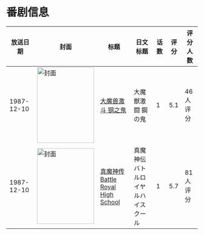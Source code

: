 # 番剧信息

|放送日期|封面|标题|日文标题|话数|评分|评分人数|
|---|---|---|---|---|---|---|
|1987-12-10|<img src="https://lain.bgm.tv/pic/cover/c/a7/b6/37386_LwirT.jpg" alt="封面" style="width:150px;height:200px;object-fit:cover;">|[大魔兽激斗 钢之鬼](https://bangumi.tv/subject/37386)|大魔獣激闘 鋼の鬼|1|5.1|46人评分|
|1987-12-10|<img src="https://lain.bgm.tv/pic/cover/c/c4/51/67737_Rfs7F.jpg" alt="封面" style="width:150px;height:200px;object-fit:cover;">|[真魔神传 Battle Royal High School](https://bangumi.tv/subject/67737)|真魔神伝 バトルロイヤルハイスクール|1|5.7|81人评分|
